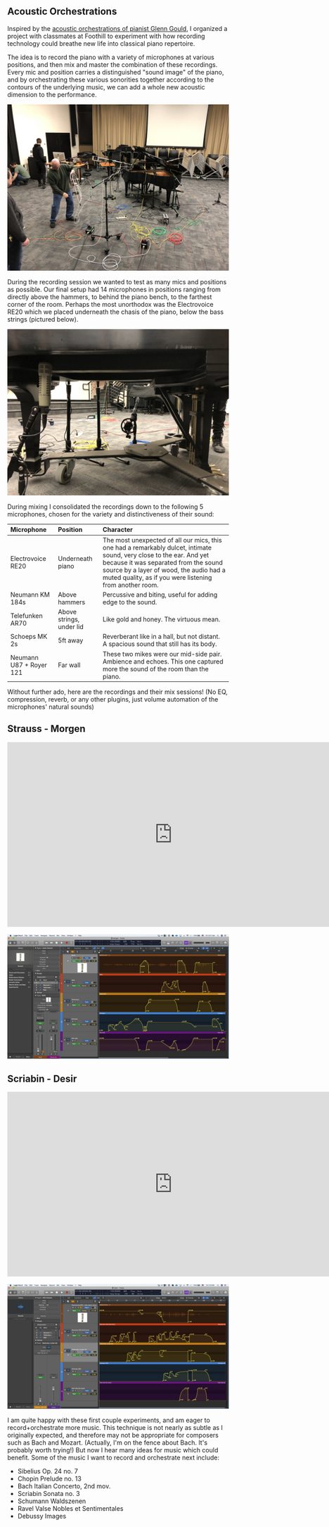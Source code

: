 ## Acoustic Orchestrations

Inspired by the [acoustic orchestrations of pianist Glenn Gould](https://www.youtube.com/watch?v=JllD47HIees), I organized a project with classmates at Foothill to experiment with how recording technology could breathe new life into classical piano repertoire.

The idea is to record the piano with a variety of microphones at various positions, and then mix and master the combination of these recordings. Every mic and position carries a distinguished "sound image" of the piano, and by orchestrating these various sonorities together according to the contours of the underlying music, we can add a whole new acoustic dimension to the performance.

![Miked Piano](/assets/images/miked_piano.jpg)

During the recording session we wanted to test as many mics and positions as possible. Our final setup had 14 microphones in positions ranging from directly above the hammers, to behind the piano bench, to the farthest corner of the room. Perhaps the most unorthodox was the Electrovoice RE20 which we placed underneath the chasis of the piano, below the bass strings (pictured below).

![Under Piano](/assets/images/under_piano.jpg)

During mixing I consolidated the recordings down to the following 5 microphones, chosen for the variety and distinctiveness of their sound:


| Microphone        | Position          | Character |
|:-------------|:------------------|:------|
| Electrovoice RE20 | Underneath piano | The most unexpected of all our mics, this one had a remarkably dulcet, intimate sound, very close to the ear. And yet because it was separated from the sound source by a layer of wood, the audio had a muted quality, as if you were listening from another room. |
| Neumann KM 184s | Above hammers   | Percussive and biting, useful for adding edge to the sound. |
| Telefunken AR70 | Above strings, under lid      | Like gold and honey. The virtuous mean. |
| Schoeps MK 2s | 5ft away | Reverberant like in a hall, but not distant. A spacious sound that still has its body. |  
| Neumann U87 + Royer 121 | Far wall | These two mikes were our mid-side pair. Ambience and echoes. This one captured more the sound of the room than the piano. |  

Without further ado, here are the recordings and their mix sessions! (No EQ, compression, reverb, or any other plugins, just volume automation of the microphones' natural sounds)

## Strauss - Morgen

<iframe width="750" height="420" src="https://www.youtube.com/embed/IL8WR93EraU" frameborder="0" allow="accelerometer; autoplay; encrypted-media; gyroscope; picture-in-picture" allowfullscreen></iframe>

![Morgen Session](/assets/images/morgen_session.png)

## Scriabin - Desir

<iframe width="750" height="420" src="https://www.youtube.com/embed/bZaVHIlsF4c" frameborder="0" allow="accelerometer; autoplay; encrypted-media; gyroscope; picture-in-picture" allowfullscreen></iframe>

![Desir Session](/assets/images/desir_session.png)

I am quite happy with these first couple experiments, and am eager to record+orchestrate more music. This technique is not nearly as subtle as I originally expected, and therefore may not be appropriate for composers such as Bach and Mozart. (Actually, I'm on the fence about Bach. It's probably worth trying!) But now I hear many ideas for music which could benefit.
Some of the music I want to record and orchestrate next include:
- Sibelius Op. 24 no. 7
- Chopin Prelude no. 13
- Bach Italian Concerto, 2nd mov.
- Scriabin Sonata no. 3
- Schumann Waldszenen
- Ravel Valse Nobles et Sentimentales
- Debussy Images
